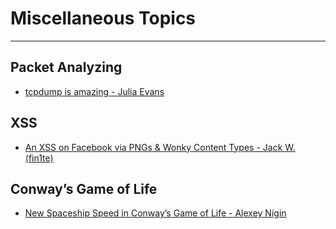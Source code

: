 # Miscellaneous Topics

---

## Packet Analyzing

* [tcpdump is amazing - Julia Evans](http://jvns.ca/blog/2016/03/16/tcpdump-is-amazing/)

## XSS
* [An XSS on Facebook via PNGs & Wonky Content Types - Jack W. (fin1te)](https://fin1te.net/articles/xss-on-facebook-via-png-content-types/)

## Conway’s Game of Life

* [New Spaceship Speed in Conway’s Game of Life - Alexey Nigin](https://niginsblog.wordpress.com/2016/03/07/new-spaceship-speed-in-conways-game-of-life/)